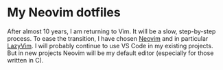 # My Neovim dotfiles

After almost 10 years, I am returning to Vim. It will be a slow, step-by-step process. To ease the transition, I have chosen [Neovim](https://neovim.io/) and in particular [LazyVim](https://github.com/LazyVim/LazyVim).
I will probably continue to use VS Code in my existing projects. But in new projects Neovim will be my default editor (especially for those written in C).
